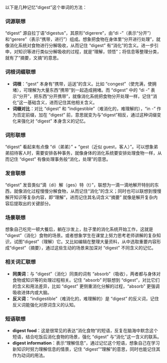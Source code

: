 以下是几种记忆“digest”这个单词的方法：

### 词源联想
“digest” 源自拉丁语“digestus”，其原形“digerere”，由“di -”（表示“分开”）和“gerere”（表示“携带，进行”）组成。想象把食物在身体里“分开进行处理”，就像消化系统对食物进行分解吸收，从而记住 “digest” 有“消化”的含义。进一步引申，对知识等进行类似分解吸收的过程，就是“理解，领悟”；将信息等整理分类，就有了“摘要，文摘”的意思。

### 词根词缀联想
 - **词根**：“gest” 本身有“携带，运送”的含义。比如 “congest”（使充满，使拥堵），可理解为大量东西“携带”到一起造成拥堵。而 “digest” 中的 “di -” 表示“分开”，把东西“分开携带”，就像消化系统把食物分开处理一样，记住“消化”这一基础含义，进而记住其他相关含义。
 - **词缀对比**：对比 “digest” 和 “indigestible”（难消化的，难理解的），“in -” 作为否定前缀，加在 “digest” 前，意思就变为与“digest”相反，通过这种词缀变化来强化对 “digest” 本身含义的记忆。

### 词形联想
“digest” 看起来有点像 “di（弟弟）” + “gest（近似 guest，客人）”。可以想象弟弟招待客人时，需要安排各种事务，就像身体的消化系统要安排处理食物一样，从而记住 “digest” 有像处理事务般“消化，处理”的意思。

### 发音联想
“digest” 发音类似“滴（di）解（ges）特（t）”，联想为一滴一滴地解开特别的东西，就像消化过程慢慢分解食物，从而记住“消化”的含义；同时也可以联想到慢慢解开知识等复杂内容，即“理解”，进而记住其名词含义“摘要” 就像是解开复杂内容后提取出的关键部分。

### 场景联想
想象自己吃完一顿大餐后，躺在沙发上，肚子里的消化系统开始工作，这就是 “digest”（消化）食物的场景。或者想象学生在课堂上努力思考老师讲解的复杂知识，试图“digest”（理解）它。又比如编辑在整理大量资料，从中选取重要内容形成“digest”（摘要），通过这些生动的场景来加深对 “digest” 不同含义的记忆。

### 相关词汇联想
 - **同类词**：与 “digest”（消化）同类的词有 “absorb”（吸收），两者都与身体对食物或知识等的处理过程相关。记住 “absorb” 时联想到 “digest”，对比它们的含义和用法差异，比如 “digest” 更侧重消化分解的过程，“absorb” 更强调吸收进体内或大脑。
 - **反义词**：“indigestible”（难消化的，难理解的）是 “digest” 的反义词，记住反义词能强化对原词含义的认知。

### 短语联想
 - **digest food**：这是很常见的表达“消化食物”的短语，反复在脑海中默念这个短语，结合吃饭后消化食物的场景，强化 “digest” 与“消化”这一含义的联系。
 - **digest information**：表示“理解信息”，通过记忆这个短语，想象自己在学习新知识时努力理解信息的情景，记住 “digest”“理解”的意思，同时也能记住其作为动词的用法。 